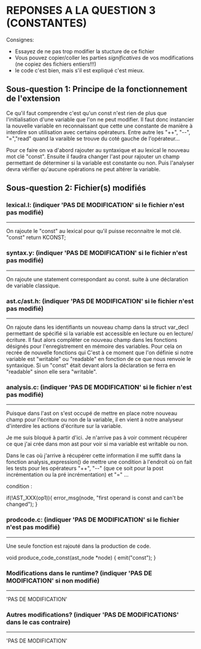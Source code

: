 REPONSES A LA QUESTION 3 (CONSTANTES)
==============================================

Consignes: 
  - Essayez de ne pas trop modifier la stucture de ce fichier
  - Vous pouvez copier/coller les parties *significatives* de vos
    modifications (ne copiez des fichiers entiers!!!)
  - le code c'est bien, mais s'il est expliqué c'est mieux. 


Sous-question 1: Principe de la fonctionnement de l'extension
-------------------------------------------------------------

Ce qu'il faut comprendre c'est qu'un const n'est rien de plus que l'initialisation d'une variable que l'on ne peut modifier. 
Il faut donc instancier la nouvelle variable en reconnaissant que cette une constante de manière à interdire son utilisation avec certains opérateurs.
Entre autre les "++", "--", "=","read" quand la varaible se trouve du coté gauche de l'opérateur...

Pour ce faire on va d'abord rajouter au syntaxique et au lexical le nouveau mot clé "const". 
Ensuite il faudra changer l'ast pour rajouter un champ permettant de déterminer si la variable est constante ou non.
Puis l'analyser devra vérifier qu'aucune opérations ne peut altérer la variable.



Sous-question 2: Fichier(s) modifiés
------------------------------------



### lexical.l: (indiquer 'PAS DE MODIFICATION' si le fichier n'est pas modifié)
_______________________________________________________________________________


On rajoute le "const" au lexical pour qu'il puisse reconnaitre le mot clé.
"const"         return KCONST;





### syntax.y:  (indiquer 'PAS DE MODIFICATION' si le fichier n'est pas modifié)
_______________________________________________________________________________

On rajoute une statement correspondant au const. suite à une déclaration de variable classique. 





### ast.c/ast.h:  (indiquer 'PAS DE MODIFICATION' si le fichier n'est pas modifié)
_______________________________________________________________________________


On rajoute dans les identifiants un nouveau champ dans la struct var_decl permettant de spécifié si la variable est accessible en lecture ou en lecture/écriture.
Il faut alors compléter ce nouveau champ dans les fonctions désignés pour l'enregistrement en mémoire des variables.
Pour cela on recrée de nouvelle fonctions qui 
C'est à ce moment que l'on définie si notre variable est "writable" ou "readable" en fonction de ce que nous renvoie le syntaxique.
Si un "const" était devant alors la déclaration se ferra en "readable" sinon elle sera "writable".




### analysis.c:  (indiquer 'PAS DE MODIFICATION' si le fichier n'est pas modifié)
_______________________________________________________________________________


Puisque dans l'ast on s'est occupé de mettre en place notre nouveau champ pour l'écriture ou non de la variable, il en vient à notre analyseur d'interdire les actions d'écriture sur la variable.

Je me suis bloqué à partir d'ici. Je n'arrive pas à voir comment récupérer ce que j'ai crée dans mon ast pour voir si ma variable est writable ou non.

Dans le cas où j'arrive à récupérer cette information il me suffit dans la fonction analysis_expression() de mettre une condition à l'endroit où on fait les tests pour les opérateurs "++", "--" (que ce soit pour la post incrémentation ou la pré incrémentation) et "=" ... 

condition :

if(!AST_XXX(op1)){
	error_msg(node, "first operand is const and can't be changed");
}





### prodcode.c:  (indiquer 'PAS DE MODIFICATION' si le fichier n'est pas modifié)
_______________________________________________________________________________


Une seule fonction est rajouté dans la production de code.

void produce_code_const(ast_node *node) {
  emit("const");
}




### Modifications dans le runtime? (indiquer 'PAS DE MODIFICATION' si non modifié)
_______________________________________________________________________________

'PAS DE MODIFICATION'






### Autres modifications? (indiquer 'PAS DE MODIFICATIONS' dans le cas contraire)
_______________________________________________________________________________


'PAS DE MODIFICATION'



